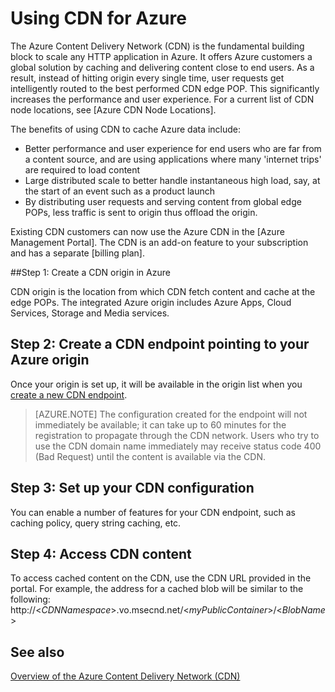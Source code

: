 <properties 
	pageTitle="How to use CDN | Windows Azure" 
	description="Learn how to use the Azure Content Delivery Network (CDN) to deliver high-bandwidth content by caching blobs and static content." 
	services="cdn" 
	documentationCenter=".net" 
	authors="zhangmanling" 
	manager="dwrede" 
	editor=""/>

<tags
	ms.service="cdn"
	ms.date="09/01/2015"
	wacn.date=""/>


# Using CDN for Azure

The Azure Content Delivery Network (CDN) is the fundamental building block to scale any HTTP application in Azure. It offers Azure customers a global solution by caching and delivering content close to end users. As a result, instead of hitting origin every single time, user requests get intelligently routed to the best performed CDN edge POP. This significantly increases the performance and user experience. For a current list of
CDN node locations, see [Azure CDN Node Locations].

The benefits of using CDN to cache Azure data include:

-   Better performance and user experience for end users who are far from a content source, and are using applications where many 'internet trips' are required to load content
-   Large distributed scale to better handle instantaneous high load, say, at the start of an event such as a product launch
-   By distributing user requests and serving content from global edge POPs, less traffic is sent to origin thus offload the origin.

Existing CDN customers can now use the Azure CDN in the [Azure Management Portal]. The CDN is an add-on feature to your subscription and has a separate [billing plan].

##Step 1: Create a CDN origin in Azure

CDN origin is the location from which CDN fetch content and cache at the edge POPs. The integrated Azure origin includes Azure Apps, Cloud Services, Storage and Media services. 

## Step 2: Create a CDN endpoint pointing to your Azure origin

Once your origin is set up, it will be available in the origin list when you [create a new CDN endpoint](/documentation/articles/cdn-create-new-endpoint).  

> [AZURE.NOTE] The configuration created for the endpoint will not immediately be available; it can take up to 60 minutes for the registration to propagate through the CDN network. Users who try to use the CDN domain name immediately may receive status code 400 (Bad Request) until the content is available via the CDN.

## Step 3: Set up your CDN configuration 

You can enable a number of features for your CDN endpoint, such as caching policy, query string caching, etc.  

## Step 4: Access CDN content

To access cached content on the CDN, use the CDN URL provided in the portal. For example, the address for a cached blob will be similar to the following: http://<*CDNNamespace*\>.vo.msecnd.net/<*myPublicContainer*\>/<*BlobName*\>



## See also

[Overview of the Azure Content Delivery Network (CDN)](/documentation/articles/cdn-overview)
 

